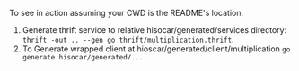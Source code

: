 To see in action assuming your CWD is the README's location.

1. Generate thrift service to relative hisocar/generated/services directory: `thrift -out .. --gen go thrift/multiplication.thrift`. 
2. To Generate wrapped client at hioscar/generated/client/multiplication `go generate hisocar/generated/...`